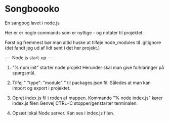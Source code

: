 # Songboooko
En sangbog lavet i node.js


Her er er nogle commands som er nyttige - og notater til projektet.

Først og fremmest bør man altid huske at tilføje node_modules til .gitignore (det fandt jeg ud af lidt sent i det her projekt.)

--- Node.js start-up ---
1. "% npm init" starter node projekt
Herunder skal man give forklaringer på spørgsmål.

2. Tilføj " "type": "module" " til packages.json fil.
Således at man kan import og export i projektet.

3. Opret index.js fil i roden af mappen.
Kommando "% node index.js" kører index.js filen
Genvej CTRL+C stopper/genstarter terminalen.

4. Opsæt lokal Node server.
Kan ses i index.js filen.
